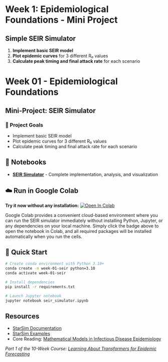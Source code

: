 # Week 1: Epidemiological Foundations - Mini Project

## Simple SEIR Simulator

1. **Implement basic SEIR model**
2. **Plot epidemic curves** for 3 different R₀ values
3. **Calculate peak timing and final attack rate** for each scenario

# Week 01 - Epidemiological Foundations

## Mini-Project: SEIR Simulator

### 🎯 Project Goals

- Implement basic SEIR model
- Plot epidemic curves for 3 different R₀ values
- Calculate peak timing and final attack rate for each scenario

## 📓 Notebooks

- **[SEIR Simulator](seir_simulator.ipynb)** - Complete implementation, analysis, and visualization

## ☁️ Run in Google Colab

**Try it now without any installation:** [![Open In Colab](https://colab.research.google.com/assets/colab-badge.svg)](https://colab.research.google.com/github/abie/learning-about-transformers-for-epidemic-forecasting/blob/main/week-01/seir_simulator.ipynb)

Google Colab provides a convenient cloud-based environment where you can run the SEIR simulator immediately without installing Python, Jupyter, or any dependencies on your local machine. Simply click the badge above to open the notebook in Colab, and all required packages will be installed automatically when you run the cells.

## 🚀 Quick Start

```bash
# Create conda environment with Python 3.10+
conda create -n week-01-seir python=3.10
conda activate week-01-seir

# Install dependencies
pip install -r requirements.txt

# Launch Jupyter notebook
jupyter notebook seir_simulator.ipynb
```

## Resources
- [StarSim Documentation](https://starsim.org/)
- [StarSim Examples](https://starsim.org/#examples)
- Core Reading: [Mathematical Models in Infectious Disease Epidemiology](https://www.ncbi.nlm.nih.gov/pmc/articles/PMC7150075/)

*Part 1 of the 10-Week Course: [Learning About Transformers for Epidemic Forecasting](../README.md)*
